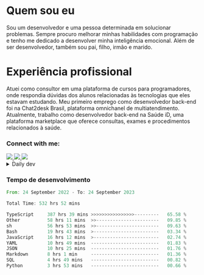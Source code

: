# Quem sou eu
Sou um desenvolvedor e uma pessoa determinada em solucionar problemas. Sempre procuro melhorar minhas habilidades com programação e tenho me dedicado a desenvolver minha inteligência emocional. Além de ser desenvolvedor, também sou pai, filho, irmão e marido.

# Experiência profissional
Atuei como consultor em uma plataforma de cursos para programadores, onde respondia dúvidas dos alunos relacionadas às tecnologias que eles estavam estudando.
Meu primeiro emprego como desenvolvedor back-end foi na Chat2desk Brasil, plataforma omnichanel de multiatendimento.
Atualmente, trabalho como desenvolvedor back-end na Saúde iD, uma plataforma marketplace que oferece consultas, exames e procedimentos relacionados à saúde.

### Connect with me:
<a href="https://www.linkedin.com/in/theusmoreira" target="_blank" >
<img src="https://img.shields.io/badge/linkedin-%230077B5.svg?&style=for-the-badge&logo=linkedin&logoColor=white ">
</a>
<a href="https://www.instagram.com/matheus.s.moreira/" target="_blank">
<img src="https://img.shields.io/badge/instagram-%23E4405F.svg?&style=for-the-badge&logo=instagram&logoColor=white">
</a>
<a href="mailto:matheussm301@gmail.com"  target="_blank">
<img src="https://img.shields.io/badge/gmail-%23E4405F.svg?&style=for-the-badge&logo=gmail&logoColor=white">
</a>


<details>
  <summary>Daily dev </summary>
<p>
  <a href="https://app.daily.dev/matheussantos"><img src="https://github.com/matheus-santos-moreira/matheus-santos-moreira/blob/master/devcard.svg" width="200" alt="Matheus Santos's Dev Card"/></a>
 </p>
</details>

<h3>Tempo de desenvolvimento</h3>

<!--START_SECTION:waka-->

```rust
From: 24 September 2022 - To: 24 September 2023

Total Time: 532 hrs 52 mins

TypeScript     387 hrs 39 mins >>>>>>>>>>>>>>>>---------   65.58 %
Other          58 hrs 11 mins  >>-----------------------   09.85 %
sh             56 hrs 53 mins  >>-----------------------   09.63 %
Bash           19 hrs 43 mins  >------------------------   03.34 %
JavaScript     16 hrs 12 mins  >------------------------   02.74 %
YAML           10 hrs 49 mins  -------------------------   01.83 %
JSON           10 hrs 25 mins  -------------------------   01.76 %
Markdown       8 hrs 1 min     -------------------------   01.36 %
SQL            4 hrs 49 mins   -------------------------   00.82 %
Python         3 hrs 53 mins   -------------------------   00.66 %
```

<!--END_SECTION:waka-->
